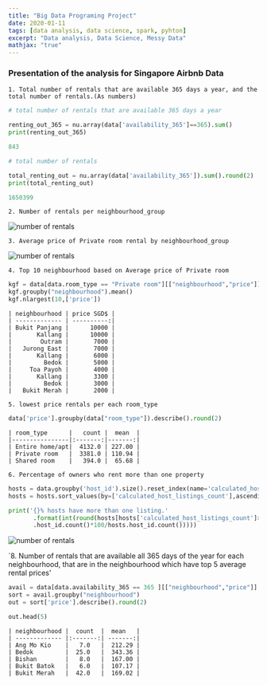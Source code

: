 ```yaml
---
title: "Big Data Programing Project"
date: 2020-01-11
tags: [data analysis, data science, spark, pyhton]
excerpt: "Data analysis, Data Science, Messy Data"
mathjax: "true"
---
```


### Presentation of the analysis for Singapore Airbnb Data

`1. Total number of rentals that are available 365 days a year, and the total number of rentals.(As numbers)`

```python
# total number of rentals that are available 365 days a year

renting_out_365 = nu.array(data['availability_365']==365).sum()
print(renting_out_365)

843

# total number of rentals

total_renting_out = nu.array(data['availability_365']).sum().round(2)
print(total_renting_out)

1650399
```

`2. Number of rentals per neighbourhood_group`

   <img src="{{ site.url }}{{ site.baseurl }}/images/4.2.png" alt="number of rentals">

`3. Average price of Private room rental by neighbourhood_group`

   <img src="{{ site.url }}{{ site.baseurl }}/images/4.3.png" alt="number of rentals">


`4. Top 10 neighbourhood based on Average price of Private room`

```python
kgf = data[data.room_type == "Private room"][["neighbourhood","price"]]
kgf.groupby("neighbourhood").mean()
kgf.nlargest(10,['price'])
```

    | neighbourhood | price SGD$ |
    | ------------- | ----------:|
    | Bukit Panjang |      10000 |
    |       Kallang |      10000 |
    |        Outram |       7000 |
    |   Jurong East |       7000 |
    |       Kallang |       6000 |
    |         Bedok |       5000 |
    |     Toa Payoh |       4000 |
    |       Kallang |       3300 |
    |         Bedok |       3000 |
    |   Bukit Merah |       2000 |


`5. lowest price rentals per each room_type`

```python
data['price'].groupby(data["room_type"]).describe().round(2)
```

    | room_type      |   count |  mean  |
    |----------------|:-------:|-------:|
    | Entire home/apt|  4132.0 | 227.00 |
    | Private room   |  3381.0 | 110.94 |
    | Shared room    |   394.0 |  65.68 |


`6. Percentage of owners who rent more than one property`

```python
hosts = data.groupby('host_id').size().reset_index(name='calculated_host_listings_count')
hosts = hosts.sort_values(by=['calculated_host_listings_count'],ascending=False)

print('{}% hosts have more than one listing.'
       .format(int(round(hosts[hosts['calculated_host_listings_count']>=2]
       .host_id.count()*100/hosts.host_id.count()))))
```
   <img src="{{ site.url }}{{ site.baseurl }}/images/4.6.png" alt="number of rentals">


`8. Number of rentals that are available all 365 days of the year for each neighbourhood,
    that are in the neighbourhood which have top 5 average rental prices'

```python
avail = data[data.availability_365 == 365 ][["neighbourhood","price"]]
sort = avail.groupby("neighbourhood")
out = sort['price'].describe().round(2)

out.head(5)
```

    | neighbourhood |  count  |  mean   |
    | ------------- |:-------:| -------:|                                                     
    | Ang Mo Kio    |   7.0   |  212.29 |
    | Bedok         |  25.0   |  343.36 |
    | Bishan        |   8.0   |  167.00 |
    | Bukit Batok   |   6.0   |  107.17 |
    | Bukit Merah   |  42.0   |  169.02 |
